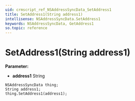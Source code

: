 ```yaml
---
uid: crmscript_ref_NSAddressSyncData_SetAddress1
title: SetAddress1(String address1)
intellisense: NSAddressSyncData.SetAddress1
keywords: NSAddressSyncData, GetAddress1
so.topic: reference
---
```


# SetAddress1(String address1)

**Parameter:** 
* **address1** String

```crmscript
NSAddressSyncData thing;
String address1;
thing.SetAddress1(address1);
```

